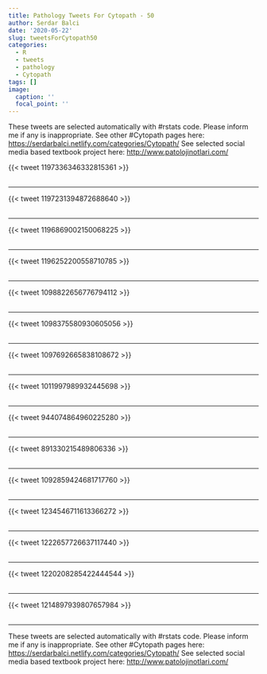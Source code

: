 ```yaml
---
title: Pathology Tweets For Cytopath - 50
author: Serdar Balci
date: '2020-05-22'
slug: tweetsForCytopath50
categories:
  - R
  - tweets
  - pathology
  - Cytopath
tags: []
image:
  caption: ''
  focal_point: ''
---
```



These tweets are selected automatically with #rstats code. Please inform me if any is inappropriate.
See other #Cytopath pages here: https://serdarbalci.netlify.com/categories/Cytopath/ 
See selected social media based textbook project here: http://www.patolojinotlari.com/

{{< tweet 1197336346332815361 >}}
<br>
<br>
<hr>
{{< tweet 1197231394872688640 >}}
<br>
<br>
<hr>
{{< tweet 1196869002150068225 >}}
<br>
<br>
<hr>
{{< tweet 1196252200558710785 >}}
<br>
<br>
<hr>
{{< tweet 1098822656776794112 >}}
<br>
<br>
<hr>
{{< tweet 1098375580930605056 >}}
<br>
<br>
<hr>
{{< tweet 1097692665838108672 >}}
<br>
<br>
<hr>
{{< tweet 1011997989932445698 >}}
<br>
<br>
<hr>
{{< tweet 944074864960225280 >}}
<br>
<br>
<hr>
{{< tweet 891330215489806336 >}}
<br>
<br>
<hr>
{{< tweet 1092859424681717760 >}}
<br>
<br>
<hr>
{{< tweet 1234546711613366272 >}}
<br>
<br>
<hr>
{{< tweet 1222657726637117440 >}}
<br>
<br>
<hr>
{{< tweet 1220208285422444544 >}}
<br>
<br>
<hr>
{{< tweet 1214897939807657984 >}}
<br>
<br>
<hr>


These tweets are selected automatically with #rstats code. Please inform me if any is inappropriate.
See other #Cytopath pages here: https://serdarbalci.netlify.com/categories/Cytopath/ 
See selected social media based textbook project here: http://www.patolojinotlari.com/
